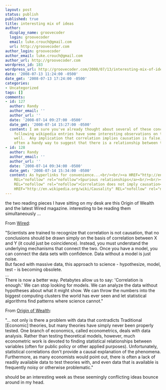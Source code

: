 ```yaml
---
layout: post
status: publish
published: true
title: interesting mix of ideas
author:
  display_name: groovecoder
  login: groovecoder
  email: luke.crouch@gmail.com
  url: http://groovecoder.com
author_login: groovecoder
author_email: luke.crouch@gmail.com
author_url: http://groovecoder.com
wordpress_id: 183
wordpress_url: http://groovecoder.com/2008/07/13/interesting-mix-of-ideas/
date: '2008-07-13 11:24:00 -0500'
date_gmt: '2008-07-13 17:24:00 -0500'
categories:
- Uncategorized
tags: []
comments:
- id: 127
  author: Randy
  author_email: ''
  author_url: ''
  date: '2008-07-14 09:27:00 -0500'
  date_gmt: '2008-07-14 15:27:00 -0500'
  content: I am sure you've already thought about several of these concepts, but the
    following wikipedia entries have some interesting observations on this topic as
    well.  Any implication that correlation implies causation is false, but it is
    often a handy way to suggest that there is a relationship between the two.<br/><br/>http://en.wikipedia.org/wiki/Spurious_relationship<br/><br/>http://en.wikipedia.org/wiki/Correlation_does_not_imply_causation<br/><br/>http://en.wikipedia.org/wiki/Causality
- id: 128
  author: Randy
  author_email: ''
  author_url: ''
  date: '2008-07-14 09:34:00 -0500'
  date_gmt: '2008-07-14 15:34:00 -0500'
  content: As hyperlinks for convenience...<br/><br/><a HREF="http://en.wikipedia.org/wiki/Spurious_relationship"
    REL="nofollow" rel="nofollow">Spurious relationships</a><br/><br/><a HREF="http://en.wikipedia.org/wiki/Correlation_does_not_imply_causation"
    REL="nofollow" rel="nofollow">Correlation does not imply causation</a><br/><br/><a
    HREF="http://en.wikipedia.org/wiki/Causality" REL="nofollow" rel="nofollow">Causality</a>
---
```

<p>the two reading pieces I have sitting on my desk are this Origin of Wealth and the latest Wired magazine. interesting to be reading them simultaneously ...</p>
<p>From <a href="http://www.wired.com/science/discoveries/magazine/16-07/pb_theory">Wired</a>:</p>
<p>"Scientists are trained to recognize that correlation is not causation, that no conclusions should be drawn simply on the basis of correlation between X and Y (it could just be coincidence). Instead, you must understand the underlying mechanisms that connect the two. Once you have a model, you can connect the data sets with confidence. Data without a model is just noise.<br />But faced with massive data, this approach to science - hypothesize, model, test - is becoming obsolete.<br />...<br />There is now a better way. Petabytes allow us to say: 'Correlation is enough.' We can stop looking for models. We can analyze the data without hypotheses about what it might show. We can throw the numbers into the biggest computing clusters the world has ever seen and let statistical algorithms find patterns where science cannot."</p>
<p>From <a href="http://www.amazon.com/Origin-Wealth-Evolution-Complexity-Economics/dp/1422121038/ref=pd_bbs_sr_1?ie=UTF8&amp;s=books&amp;qid=1215969960&amp;sr=8-1">Origin of Wealth</a>:</p>
<p>"... not only is there a problem with data that contradicts Traditional [Economic] theories, but many theories have simply never been properly tested. One branch of economics, called econometrics, deals with data analysis. Rather than testing theoretical models, however, much econometric work is devoted to finding statistical relationships between variables (often for public policy or other applied purposes). Unfortunately, statistical correlations don't provide a causal explanation of the phenomena. Furthermore, as many economists would point out, there is often a lack of readily available data to test theories with, and even data that is available is frequently noisy or otherwise problematic."</p>
<p>should be an interesting week as these seemingly conflicting ideas bounce around in my head.</p>

